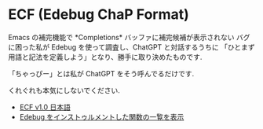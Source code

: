# ECF (Edebug ChaP Format)

Emacs の補完機能で \*Completions\* バッファに補完候補が表示されない
バグに困った私が Edebug を使って調査し、ChatGPT と対話するうちに
「ひとまず用語と記法を定義しよう」となり、勝手に取り決めたものです.

「ちゃっぴー」とは私が ChatGPT をそう呼んでるだけです.

くれぐれも本気にしないでください.

- [ECF v1.0 日本語](ECF-1.0-ja.md)
- [Edebug をインストゥルメントした関数の一覧を表示](my/edebug.el)
